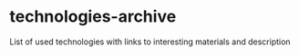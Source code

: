 # technologies-archive
List of used technologies with links to interesting materials and description
